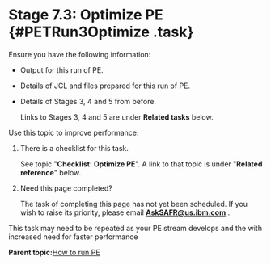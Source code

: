 # Stage 7.3: Optimize PE {#PETRun3Optimize .task}

Ensure you have the following information:

-   Output for this run of PE.
-   Details of JCL and files prepared for this run of PE.
-   Details of Stages 3, 4 and 5 from before.

    Links to Stages 3, 4 and 5 are under **Related tasks** below.


Use this topic to improve performance.

1.  There is a checklist for this task.

    See topic "**Checklist: Optimize PE**". A link to that topic is under "**Related reference**" below.

2.  Need this page completed?

    The task of completing this page has not yet been scheduled. If you wish to raise its priority, please email **AskSAFR@us.ibm.com** .


This task may need to be repeated as your PE stream develops and the with increased need for faster performance

**Parent topic:**[How to run PE](../html/AAR531PMRun.md)


